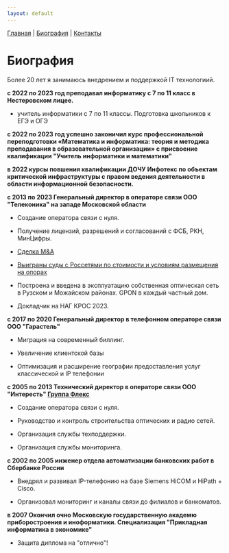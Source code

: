 ```yaml
---
layout: default
---
```

[Главная](./)   |   [Биография](./bio.html)   |   [Контакты](./links.html)

# Биография

Более 20 лет я занимаюсь внедрением и поддержкой IT технологиий.

**c 2022 по 2023 год преподавал информатику с 7 по 11 класс в Нестеровском лицее.**

- учитель информатики с 7 по 11 классы. Подготовка школьников к ЕГЭ и ОГЭ

**с 2022 по 2023 год успешно законичил курс профессиональной переподготовки «Математика и информатика: теория и методика преподавания в образовательной организации» с присвоение квалификации "Учитель информатики и математики"**


**в 2022 курсы повшения квалификации ДОЧУ Инфотекс по объектам критической инфраструктуры c правом ведения деятельности в области информационной безопасности.**


**с 2013 по 2023 Генеральный директор в операторе связи ООО "Телеконика" на западе Московской области**

- Создание оператора связи с нуля. 

- Получение лицензий, разрешений и согласований с ФСБ, РКН, МинЦифры.

- [Сделка M&A](https://www.cableman.ru/content/alma-tv-priobrel-neskolko-provaiderov-v-moskve-i-podmoskove)

- [Выиграны суды с Россетями по стоимости и условиям размещения на опорах](https://www.rbc.ru/technology_and_media/16/01/2024/65a68b109a794742c9c8fef5?utm_source=application&utm_source=application)

- Построена и введена в эксплуатацию собственная оптическая сеть в Рузском и Можайском районах. GPON в каждый частный дом. 

- Докладчик на НАГ КРОС 2023. 

**с 2017 по 2020 Генеральный директор в телефонном операторе связи ООО "Гарастель"**

- Миграция на современный биллинг.

- Увеличение клиентской базы

- Оптимизация и расширение географии предоставления услуг классической и IP телефонии

**с 2005 по 2013 Технический директор в операторе связи ООО "Интересть" [Группа Флекс](https://flex.ru)**

- Создание оператора связи с нуля. 

- Руководство и контроль строительства оптических и радио сетей.  

- Организация службы техподдержки. 

- Организация службы мониторинга. 


**с 2002 по 2005 инженер отдела автоматизации банковских работ в Сбербанке России**

- Внедрял и развивал IP-телефонию на базе Siemens HiCOM и HiPath + Cisco. 

- Организовал мониторинг и каналы связи до филиалов и банкоматов.


**в 2007 Окончил очно Московскую государственную академю приборостроения и иноформатики. Специализация "Прикладная информатика в экономике"**

- Защита диплома на "отлично"!
